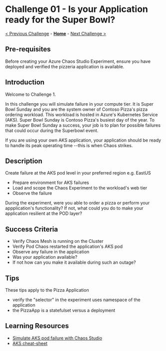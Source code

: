 # Challenge 01 - Is your Application ready for the Super Bowl?

[< Previous Challenge](./Challenge-00.md) - **[Home](../README.md)** - [Next Challenge >](./Challenge-02.md)

## Pre-requisites

Before creating your Azure Chaos Studio Experiment, ensure you have deployed and verified the pizzeria application is available. 

## Introduction

Welcome to Challenge 1.

In this challenge you will simulate failure in your compute tier. It is Super Bowl Sunday and you are the system owner of Contoso Pizza's pizza ordering
workload. This workload is hosted in Azure's Kubernetes Service (AKS). Super Bowl Sunday is Contoso Pizza's busiest day of the year. 
To make Super Bowl Sunday a success, your job is to plan for possible failures that could occur during the Superbowl event.  

If you are using your own AKS application, your application should be ready to handle its peak operating time --this is when Chaos strikes. 
 

## Description

Create failure at the AKS pod level in your preferred region e.g. EastUS

- Prepare environment for AKS failures 
- Load and scope the Chaos Experiment to the workload's web tier
- Observe the failure

During the experiment, were you able to order a pizza or perform your appplication's functionality? If not, what could you do to make your application resilient at the POD layer?  


## Success Criteria

- Verify Chaos Mesh is running on the Cluster
- Verify Pod Chaos restarted the application's AKS pod
- Observe any failure in the application
- Was your application available? 
- If not how can you make it available during such an outage? 

## Tips

These tips apply to the Pizza Application
 - verify the "selector" in the experiment uses namespace of the application
 - the PizzaApp is a statefulset versus a deployment


## Learning Resources  
- [Simulate AKS pod failure with Chaos Studio](https://docs.microsoft.com/en-us/azure/chaos-studio/chaos-studio-tutorial-aks-portal)
- [AKS cheat-sheet](https://kubernetes.io/docs/reference/kubectl/cheatsheet/)



